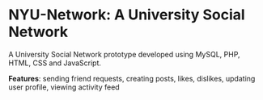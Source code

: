 # NYU-Network: A University Social Network

A University Social Network prototype developed using MySQL, PHP, HTML, CSS and JavaScript.

<b>Features</b>: sending friend requests, creating posts, likes, dislikes, updating user profile, viewing activity feed
